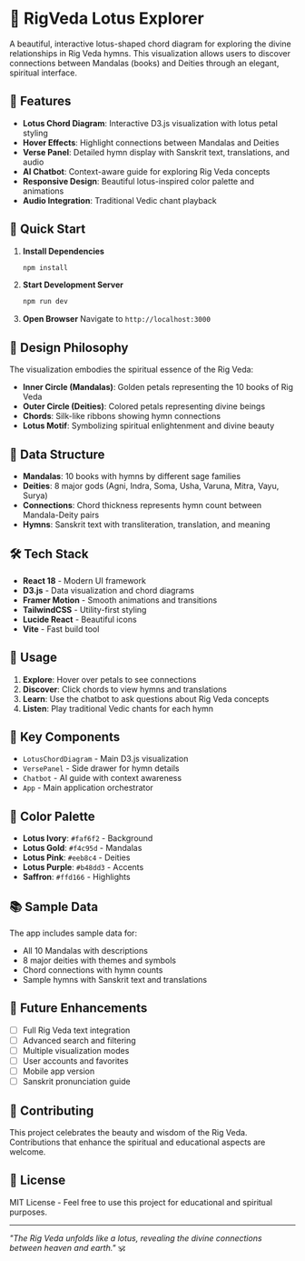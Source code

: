 # 🌸 RigVeda Lotus Explorer

A beautiful, interactive lotus-shaped chord diagram for exploring the divine relationships in Rig Veda hymns. This visualization allows users to discover connections between Mandalas (books) and Deities through an elegant, spiritual interface.

## 🪷 Features

- **Lotus Chord Diagram**: Interactive D3.js visualization with lotus petal styling
- **Hover Effects**: Highlight connections between Mandalas and Deities
- **Verse Panel**: Detailed hymn display with Sanskrit text, translations, and audio
- **AI Chatbot**: Context-aware guide for exploring Rig Veda concepts
- **Responsive Design**: Beautiful lotus-inspired color palette and animations
- **Audio Integration**: Traditional Vedic chant playback

## 🚀 Quick Start

1. **Install Dependencies**
   ```bash
   npm install
   ```

2. **Start Development Server**
   ```bash
   npm run dev
   ```

3. **Open Browser**
   Navigate to `http://localhost:3000`

## 🎨 Design Philosophy

The visualization embodies the spiritual essence of the Rig Veda:

- **Inner Circle (Mandalas)**: Golden petals representing the 10 books of Rig Veda
- **Outer Circle (Deities)**: Colored petals representing divine beings
- **Chords**: Silk-like ribbons showing hymn connections
- **Lotus Motif**: Symbolizing spiritual enlightenment and divine beauty

## 🧩 Data Structure

- **Mandalas**: 10 books with hymns by different sage families
- **Deities**: 8 major gods (Agni, Indra, Soma, Usha, Varuna, Mitra, Vayu, Surya)
- **Connections**: Chord thickness represents hymn count between Mandala-Deity pairs
- **Hymns**: Sanskrit text with transliteration, translation, and meaning

## 🛠️ Tech Stack

- **React 18** - Modern UI framework
- **D3.js** - Data visualization and chord diagrams
- **Framer Motion** - Smooth animations and transitions
- **TailwindCSS** - Utility-first styling
- **Lucide React** - Beautiful icons
- **Vite** - Fast build tool

## 📱 Usage

1. **Explore**: Hover over petals to see connections
2. **Discover**: Click chords to view hymns and translations
3. **Learn**: Use the chatbot to ask questions about Rig Veda concepts
4. **Listen**: Play traditional Vedic chants for each hymn

## 🎯 Key Components

- `LotusChordDiagram` - Main D3.js visualization
- `VersePanel` - Side drawer for hymn details
- `Chatbot` - AI guide with context awareness
- `App` - Main application orchestrator

## 🌈 Color Palette

- **Lotus Ivory**: `#faf6f2` - Background
- **Lotus Gold**: `#f4c95d` - Mandalas
- **Lotus Pink**: `#eeb8c4` - Deities
- **Lotus Purple**: `#b48dd3` - Accents
- **Saffron**: `#ffd166` - Highlights

## 📚 Sample Data

The app includes sample data for:
- All 10 Mandalas with descriptions
- 8 major deities with themes and symbols
- Chord connections with hymn counts
- Sample hymns with Sanskrit text and translations

## 🔮 Future Enhancements

- [ ] Full Rig Veda text integration
- [ ] Advanced search and filtering
- [ ] Multiple visualization modes
- [ ] User accounts and favorites
- [ ] Mobile app version
- [ ] Sanskrit pronunciation guide

## 🤝 Contributing

This project celebrates the beauty and wisdom of the Rig Veda. Contributions that enhance the spiritual and educational aspects are welcome.

## 📄 License

MIT License - Feel free to use this project for educational and spiritual purposes.

---

*"The Rig Veda unfolds like a lotus, revealing the divine connections between heaven and earth."* 🕉️
